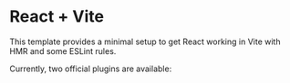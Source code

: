 # React + Vite

This template provides a minimal setup to get React working in Vite with HMR and some ESLint rules.

Currently, two official plugins are available:

<!-- - admin email@ : arina28@gmail.com
- admin pass : 123Arina -->
